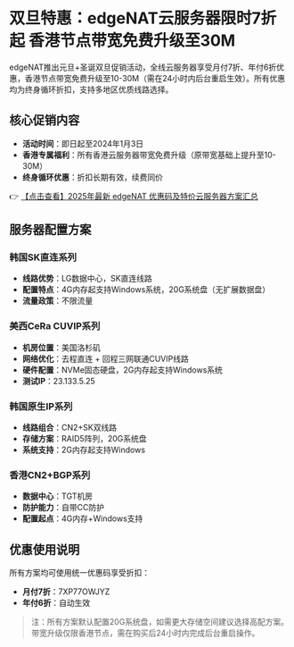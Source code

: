 # 双旦特惠：edgeNAT云服务器限时7折起 香港节点带宽免费升级至30M

edgeNAT推出元旦+圣诞双旦促销活动，全线云服务器享受月付7折、年付6折优惠，香港节点带宽免费升级至10-30M（需在24小时内后台重启生效）。所有优惠均为终身循环折扣，支持多地区优质线路选择。

## 核心促销内容
- **活动时间**：即日起至2024年1月3日
- **香港专属福利**：所有香港云服务器带宽免费升级（原带宽基础上提升至10-30M）
- **终身循环优惠**：折扣长期有效，续费同价

👉 [【点击查看】2025年最新 edgeNAT 优惠码及特价云服务器方案汇总](https://bit.ly/edgenat)

## 服务器配置方案
### 韩国SK直连系列
- **线路优势**：LG数据中心，SK直连线路
- **配置特点**：4G内存起支持Windows系统，20G系统盘（无扩展数据盘）
- **流量政策**：不限流量

### 美西CeRa CUVIP系列
- **机房位置**：美国洛杉矶
- **网络优化**：去程直连 + 回程三网联通CUVIP线路
- **硬件配置**：NVMe固态硬盘，2G内存起支持Windows系统
- **测试IP**：23.133.5.25

### 韩国原生IP系列
- **线路组合**：CN2+SK双线路
- **存储方案**：RAID5阵列，20G系统盘
- **系统支持**：2G内存起支持Windows

### 香港CN2+BGP系列
- **数据中心**：TGT机房
- **防护能力**：自带CC防护
- **配置起点**：4G内存+Windows支持

## 优惠使用说明
所有方案均可使用统一优惠码享受折扣：
- **月付7折**：7XP77OWJYZ
- **年付6折**：自动生效

> 注：所有方案默认配置20G系统盘，如需更大存储空间建议选择高配方案。带宽升级仅限香港节点，需在购买后24小时内完成后台重启操作。